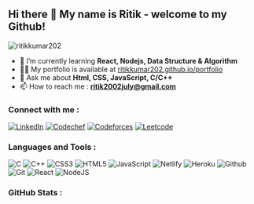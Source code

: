 <h2>Hi there 👋 My name is Ritik - welcome to my Github!</h2>

<p align="left"> <img src="https://komarev.com/ghpvc/?username=ritikkumar202&label=Profile%20views&color=0e75b6&style=for-the-badge" alt="ritikkumar202" /> </p>

- 🌱 I’m currently learning **React, Nodejs, Data Structure & Algorithm**
- 👨‍💻 My portfolio is available at [ritikkumar202.github.io/portfolio](ritikkumar202.github.io/portfolio)
- 💬 Ask me about **Html, CSS, JavaScript, C/C++**
- 📫 How to reach me : **ritik2002july@gmail.com**

<h3 align="left">Connect with me :</h3>
<p align="left">
<a href="https://linkedin.com/in/ritikkumar202"><img src="https://img.shields.io/badge/LinkedIn-%230077B5.svg?logo=linkedin&amp;logoColor=white&style=for-the-badge" alt="LinkedIn"></a> 
<a href="https://codechef.com/users/dreamer365"><img src="https://img.shields.io/badge/Codechef-%238A4182.svg?logo=codechef&amp;logoColor=white&style=for-the-badge" alt="Codechef"></a>
<a href="https://codeforces.com/profile/error_202"><img src="https://img.shields.io/badge/Codeforces-%2339457E.svg?logo=codeforces&amp;logoColor=white&style=for-the-badge" alt="Codeforces"></a>
<a href="https://leetcode.com/error_202"><img src="https://img.shields.io/badge/leetcode-%23FF9900.svg?logo=leetcode&amp;logoColor=white&style=for-the-badge" alt="Leetcode"></a>
</p>

<h3 align="left">Languages and Tools :</h3>
<p><img src="https://img.shields.io/badge/c-%2300599C.svg?style=for-the-badge&amp;logo=c&amp;logoColor=white" alt="C"> <img src="https://img.shields.io/badge/c++-%2300599C.svg?style=for-the-badge&amp;logo=c%2B%2B&amp;logoColor=white" alt="C++"> <img src="https://img.shields.io/badge/css3-%231572B6.svg?style=for-the-badge&amp;logo=css3&amp;logoColor=white" alt="CSS3"> <img src="https://img.shields.io/badge/html5-%23E34F26.svg?style=for-the-badge&amp;logo=html5&amp;logoColor=white" alt="HTML5"> <img src="https://img.shields.io/badge/javascript-%23323330.svg?style=for-the-badge&amp;logo=javascript&amp;logoColor=%23F7DF1E" alt="JavaScript"> <img src="https://img.shields.io/badge/netlify-%23000000.svg?style=for-the-badge&amp;logo=netlify&amp;logoColor=#00C7B7" alt="Netlify"> <img src="https://img.shields.io/badge/heroku-%23430098.svg?style=for-the-badge&amp;logo=heroku&amp;logoColor=white" alt="Heroku"> <img src="https://img.shields.io/badge/github-%2320232a.svg?style=for-the-badge&amp;logo=github&amp;logoColor=white" alt="Github"> <img src="https://img.shields.io/badge/git-%23E34F26.svg?style=for-the-badge&amp;logo=git&amp;logoColor=white" alt="Git"> <img src="https://img.shields.io/badge/react-%2320232a.svg?style=for-the-badge&amp;logo=react&amp;logoColor=%2361DAFB" alt="React"> <img src="https://img.shields.io/badge/node.js-6DA55F?style=for-the-badge&amp;logo=node.js&amp;logoColor=white" alt="NodeJS"> </p>

<h3 align="left">GitHub Stats :</h3>

<p><img src="https://github-readme-stats.vercel.app/api?username=ritikkumar202&amp;theme=dark&amp;hide_border=false&amp;include_all_commits=false&amp;count_private=false" alt=""><br><br>
<img src="https://github-readme-streak-stats.herokuapp.com/?user=ritikkumar202&amp;theme=dark&amp;hide_border=false" alt=""><br><br>
<img src="https://github-readme-stats.vercel.app/api/top-langs/?username=ritikkumar202&amp;theme=dark&amp;hide_border=false&amp;include_all_commits=false&amp;count_private=false&amp;layout=compact" alt=""></p>
